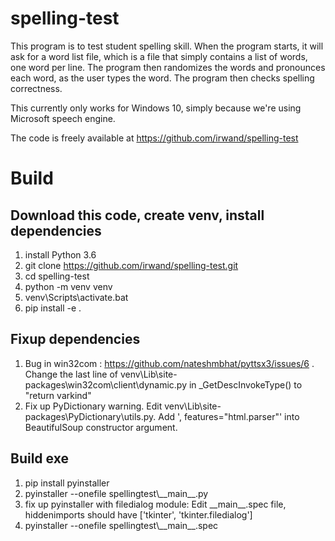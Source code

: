 # spelling-test

This program is to test student spelling skill. When the program starts, it
will ask for a word list file, which is a file that simply contains a list of
words, one word per line. The program then randomizes the words and pronounces
each word, as the user types the word. The program then checks spelling
correctness.

This currently only works for Windows 10, simply because we're using Microsoft
speech engine.

The code is freely available at https://github.com/irwand/spelling-test

# Build

## Download this code, create venv, install dependencies

1. install Python 3.6
2. git clone https://github.com/irwand/spelling-test.git
3. cd spelling-test
4. python -m venv venv
5. venv\Scripts\activate.bat
6. pip install -e .

## Fixup dependencies

1. Bug in win32com : https://github.com/nateshmbhat/pyttsx3/issues/6 . Change
   the last line of venv\Lib\site-packages\win32com\client\dynamic.py in
   \_GetDescInvokeType() to "return varkind"
2. Fix up PyDictionary warning. Edit
   venv\Lib\site-packages\PyDictionary\utils.py. Add ', features="html.parser"'
   into BeautifulSoup constructor argument.

## Build exe

1. pip install pyinstaller
2. pyinstaller --onefile spellingtest\\\_\_main\_\_.py
3. fix up pyinstaller with filedialog module: Edit \_\_main\_\_.spec file,
   hiddenimports should have ['tkinter', 'tkinter.filedialog']
4. pyinstaller --onefile spellingtest\\\_\_main\_\_.spec

